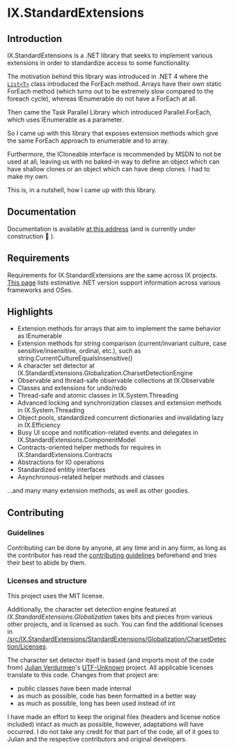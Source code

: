 # IX.StandardExtensions

## Introduction

IX.StandardExtensions is a .NET library that seeks to implement various extensions in order to
standardize access to some functionality.

The motivation behind this library was introduced in .NET 4 where the
[`List<T>`](https://learn.microsoft.com/en-us/dotnet/api/system.collections.generic.list-1) class
introduced the ForEach method. Arrays have their own static ForEach method (which turns out to be
extremely slow compared to the foreach cycle), whereas IEnumerable do not have a ForEach at all.

Then came the Task Parallel Library which introduced Parallel.ForEach, which uses IEnumerable as a
parameter.

So I came up with this library that exposes extension methods which give the same ForEach approach
to enumerable and to array.

Furthermore, the ICloneable interface is recommended by MSDN to not be used at all, leaving us with
no baked-in way to define an object which can have shallow clones or an object which can have deep
clones. I had to make my own.

This is, in a nutshell, how I came up with this library.

## Documentation

Documentation is available [at this address](https://adrianmos.eu/Pages/Projects/ixstandardextensions/docs.md)
(and is currently under construction :construction: ).

## Requirements

Requirements for IX.StandardExtensions are the same across IX projects.
[This page](https://adrianmos.eu/Pages/Projects/FrameworkVersionsSupport.md) lists estimative .NET
version support information across various frameworks and OSes.

## Highlights

- Extension methods for arrays that aim to implement the same behavior as IEnumerable
- Extension methods for string comparison (current/invariant culture, case sensitive/insensitive,
ordinal, etc.), such as string.CurrentCultureEqualsInsensitive()
- A character set detector at IX.StandardExtensions.Globalization.CharsetDetectionEngine
- Observable and thread-safe observable collections at IX.Observable
- Classes and extensions for undo/redo
- Thread-safe and atomic classes in IX.System.Threading
- Advanced locking and synchronization classes and extension methods in IX.System.Threading
- Object pools, standardized concurrent dictionaries and invalidating lazy in IX.Efficiency
- Busy UI scope and notification-related events and delegates in IX.StandardExtensions.ComponentModel
- Contracts-oriented helper methods for requires in IX.StandardExtensions.Contracts
- Abstractions for IO operations
- Standardized entitiy interfaces
- Asynchronous-related helper methods and classes

...and many many extension methods, as well as other goodies.

## Contributing

### Guidelines

Contributing can be done by anyone, at any time and in any form, as long as the
contributor has read the [contributing guidelines](https://adimosh.github.io/contributingguidelines)
beforehand and tries their best to abide by them.

### Licenses and structure

This project uses the MIT license.

Additionally, the character set detection engine featured at _IX.StandardExtensions.Globalization_
takes bits and pieces from various other projects, and is licensed as such. You can find the additional
licenses in [/src/IX.StandardExtensions/StandardExtensions/Globalization/CharsetDetection/Licenses](src/IX.StandardExtensions/StandardExtensions/Globalization/CharsetDetection/Licenses).

The character set detector itself is based (and imports most of the code from)
[Julian Verdurmen](https://github.com/304NotModified)'s [UTF-Unknown](https://github.com/CharsetDetector/UTF-unknown) project. All applicable licenses translate to this code.
Changes from that project are:

- public classes have been made internal
- as much as possible, code has been formatted in a better way
- as much as possible, long has been used instead of int

I have made an effort to keep the original files (headers and license notice included) intact as
much as possible, however, adaptations will have occurred. I do not take any credit for that part
of the code, all of it goes to Julian and the respective contributors and original developers.